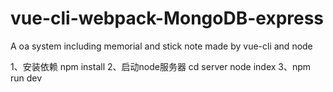 # vue-cli-webpack-MongoDB-express
A oa system including memorial and stick note made by vue-cli and node

1、安装依赖 
npm install 
2、启动node服务器 
cd server
node index
3、npm run dev
